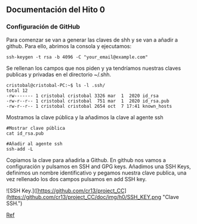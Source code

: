 
## Documentación del Hito 0

### Configuración de GitHub

Para comenzar se van a generar las claves de shh y se van a añadir a github. Para ello,  abrimos la consola y ejecutamos:

```shell
ssh-keygen -t rsa -b 4096 -C "your_email@example.com"
```

Se rellenan los campos que nos piden y ya tendríamos nuestras claves publicas y privadas en el directorio ~/.shh.


```shell
cristobal@cristobal-PC:~$ ls -l .ssh/
total 12
-rw------- 1 cristobal cristobal 3326 mar  1  2020 id_rsa
-rw-r--r-- 1 cristobal cristobal  751 mar  1  2020 id_rsa.pub
-rw-r--r-- 1 cristobal cristobal 2654 oct  7 17:41 known_hosts
```
Mostramos la clave pública y la añadimos la clave al agente ssh
```shell
#Mostrar clave pública
cat id_rsa.pub

#Añadir al agente ssh
ssh-add -L
```
Copiamos la clave para añadirla a Github. En github nos vamos a configuración y pulsamos en SSH and GPG keys. Añadimos una SSH Keys, definimos un nombre identificativo y pegamos nuestra clave publica, una vez rellenado los dos campos pulsamos en add SSH key.

![SSH Key.]([https://github.com/cr13/project_CC](https://github.com/cr13/project_CC/doc/img/h0/SSH_KEY.png "Clave SSH.")

[Ref]([https://docs.github.com/en/free-pro-team@latest/github/authenticating-to-github/generating-a-new-ssh-key-and-adding-it-to-the-ssh-agent](https://docs.github.com/en/free-pro-team@latest/github/authenticating-to-github/generating-a-new-ssh-key-and-adding-it-to-the-ssh-agent))
